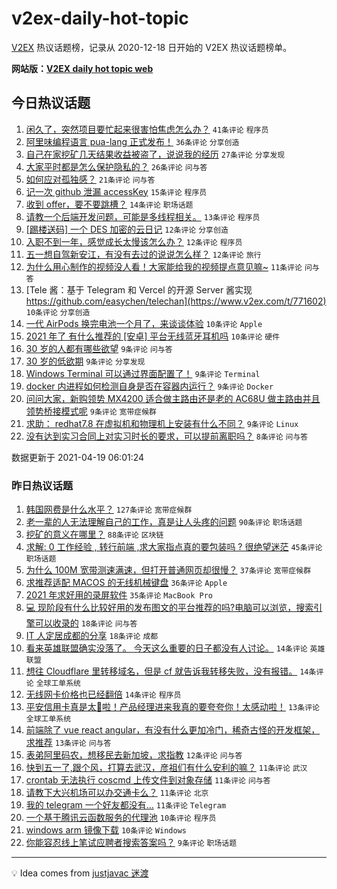 # v2ex-daily-hot-topic

[V2EX](https://www.v2ex.com/) 热议话题榜，记录从 2020-12-18 日开始的 V2EX 热议话题榜单。

**网站版：[V2EX daily hot topic web](https://boojack.github.io/v2ex-daily-hot-topic-web/)**

## 今日热议话题

<!-- TODAY BEGIN -->

1. [闲久了，突然项目要忙起来很害怕焦虑怎么办？](https://www.v2ex.com/t/771549) `41条评论` `程序员`
1. [阿里味编程语言 pua-lang 正式发布！](https://www.v2ex.com/t/771576) `36条评论` `分享创造`
1. [自己在家挖矿几天结果收益被盗了，说说我的经历](https://www.v2ex.com/t/771563) `27条评论` `分享发现`
1. [大家平时都是怎么保护隐私的？](https://www.v2ex.com/t/771550) `26条评论` `问与答`
1. [如何应对孤独感？](https://www.v2ex.com/t/771599) `21条评论` `问与答`
1. [记一次 github 泄漏 accessKey](https://www.v2ex.com/t/771582) `15条评论` `程序员`
1. [收到 offer，要不要跳槽？](https://www.v2ex.com/t/771628) `14条评论` `职场话题`
1. [请教一个后端开发问题，可能是多线程相关。](https://www.v2ex.com/t/771558) `13条评论` `程序员`
1. [[踢楼送码] 一个 DES 加密的云日记](https://www.v2ex.com/t/771619) `12条评论` `分享创造`
1. [入职不到一年，感觉成长太慢该怎么办？](https://www.v2ex.com/t/771592) `12条评论` `程序员`
1. [五一想自驾新安江，有没有去过的说说怎么样？](https://www.v2ex.com/t/771553) `12条评论` `旅行`
1. [为什么用心制作的视频没人看！大家能给我的视频提点意见嘛~](https://www.v2ex.com/t/771597) `11条评论` `问与答`
1. [Tele 酱：基于 Telegram 和 Vercel 的开源 Server 酱实现 https://github.com/easychen/telechan](https://www.v2ex.com/t/771602) `10条评论` `分享创造`
1. [一代 AirPods 换完电池一个月了，来谈谈体验](https://www.v2ex.com/t/771591) `10条评论` `Apple`
1. [2021 年了 有什么推荐的 [安卓] 平台无线蓝牙耳机吗](https://www.v2ex.com/t/771567) `10条评论` `硬件`
1. [30 岁的人都有哪些欲望](https://www.v2ex.com/t/771632) `9条评论` `问与答`
1. [30 岁的低欲期](https://www.v2ex.com/t/771627) `9条评论` `分享发现`
1. [Windows Terminal 可以通过界面配置了！](https://www.v2ex.com/t/771615) `9条评论` `Terminal`
1. [docker 内进程如何检测自身是否在容器内运行？](https://www.v2ex.com/t/771574) `9条评论` `Docker`
1. [问问大家，新购领势 MX4200 适合做主路由还是老的 AC68U 做主路由并且领势桥接模式呢](https://www.v2ex.com/t/771566) `9条评论` `宽带症候群`
1. [求助： redhat7.8 在虚拟机和物理机上安装有什么不同？](https://www.v2ex.com/t/771538) `9条评论` `Linux`
1. [没有达到实习合同上对实习时长的要求，可以提前离职吗？](https://www.v2ex.com/t/771590) `8条评论` `问与答`

数据更新于 2021-04-19 06:01:24

<!-- TODAY END -->

### 昨日热议话题

<!-- YESTERDAY BEGIN -->

1. [韩国网费是什么水平？](https://www.v2ex.com/t/771392) `127条评论` `宽带症候群`
1. [老一辈的人无法理解自己的工作，真是让人头疼的问题](https://www.v2ex.com/t/771477) `90条评论` `职场话题`
1. [挖矿的意义在哪里？](https://www.v2ex.com/t/771413) `88条评论` `区块链`
1. [求解: 0 工作经验 , 转行前端 ,求大家指点真的要包装吗 ? 很绝望迷茫](https://www.v2ex.com/t/771456) `45条评论` `职场话题`
1. [为什么 100M 宽带测速满速，但打开普通网页却很慢？](https://www.v2ex.com/t/771412) `37条评论` `宽带症候群`
1. [求推荐适配 MACOS 的无线机械键盘](https://www.v2ex.com/t/771490) `36条评论` `Apple`
1. [2021 年求好用的录屏软件](https://www.v2ex.com/t/771406) `35条评论` `MacBook Pro`
1. [💻 现阶段有什么比较好用的发布图文的平台推荐的吗?电脑可以浏览，搜索引擎可以收录的](https://www.v2ex.com/t/771411) `18条评论` `问与答`
1. [IT 人定居成都的分享](https://www.v2ex.com/t/771506) `18条评论` `成都`
1. [看来英雄联盟确实没落了。 今天这么重要的日子都没有人讨论。](https://www.v2ex.com/t/771498) `14条评论` `英雄联盟`
1. [想往 Cloudflare 里转移域名，但是 cf 就告诉我转移失败，没有报错。](https://www.v2ex.com/t/771388) `14条评论` `全球工单系统`
1. [无线网卡价格也已经翻倍](https://www.v2ex.com/t/771396) `14条评论` `程序员`
1. [平安信用卡真是太🐂啦！产品经理进来我真的要夸夸你！太感动啦！](https://www.v2ex.com/t/771519) `13条评论` `全球工单系统`
1. [前端除了 vue react angular，有没有什么更加冷门，稀奇古怪的开发框架，求推荐](https://www.v2ex.com/t/771495) `13条评论` `问与答`
1. [表弟阿里码农，想移民去新加坡，求指教](https://www.v2ex.com/t/771496) `12条评论` `问与答`
1. [快到五一了,跟个风，打算去武汉，彦祖们有什么安利的嘛？](https://www.v2ex.com/t/771507) `11条评论` `武汉`
1. [crontab 无法执行 coscmd 上传文件到对象存储](https://www.v2ex.com/t/771463) `11条评论` `问与答`
1. [请教下大兴机场可以办交通卡么？](https://www.v2ex.com/t/771436) `11条评论` `北京`
1. [我的 telegram 一个好友都没有…](https://www.v2ex.com/t/771414) `11条评论` `Telegram`
1. [一个基于腾讯云函数服务的代理池](https://www.v2ex.com/t/771489) `10条评论` `程序员`
1. [windows arm 镜像下载](https://www.v2ex.com/t/771415) `10条评论` `Windows`
1. [你能容忍线上笔试应聘者搜索答案吗？](https://www.v2ex.com/t/771527) `9条评论` `职场话题`

<!-- YESTERDAY END -->

---

💡 Idea comes from [justjavac 迷渡](https://github.com/justjavac/)
